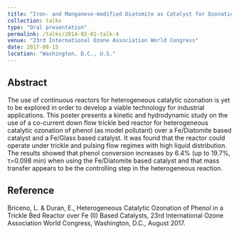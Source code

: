 ```yaml
---
title: "Iron- and Manganese-modified Diatomite as Catalyst for Ozonation of Wastewater"
collection: talks
type: "Oral presentation"
permalink: /talks/2014-03-01-talk-4
venue: "23rd International Ozone Association World Congress"
date: 2017-08-15
location: "Washington, D.C., U.S."
---
```


Abstract
--------

The use of continuous reactors for heterogeneous catalytic ozonation is yet to be explored in order to develop a viable technology for industrial applications. This poster presents a kinetic and hydrodynamic study on the use of a co-current down flow trickle bed reactor for heterogeneous catalytic ozonation of phenol (as model pollutant) over a Fe/Diatomite based catalyst and a Fe/Glass based catalyst. It was found that the reactor could operate under trickle and pulsing flow regimes with high liquid distribution. The results showed that phenol conversion increases by 6.4% (up to 19.7%, τ=0.098 min) when using the Fe/Diatomite based catalyst and that mass transfer appears to be the controlling step in the heterogeneous reaction.

Reference
---------
Briceno, L. & Duran, E., Heterogeneous Catalytic Ozonation of Phenol in a Trickle Bed Reactor over Fe (II) Based Catalysts, 23rd International Ozone Association World Congress, Washington, D.C., August 2017.


